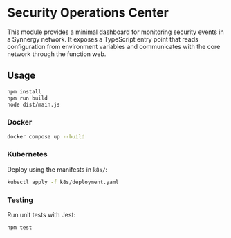 # Security Operations Center

This module provides a minimal dashboard for monitoring security events in a Synnergy network.  It exposes a TypeScript entry point that reads configuration from environment variables and communicates with the core network through the function web.

## Usage

```bash
npm install
npm run build
node dist/main.js
```

### Docker

```bash
docker compose up --build
```

### Kubernetes

Deploy using the manifests in `k8s/`:

```bash
kubectl apply -f k8s/deployment.yaml
```

### Testing

Run unit tests with Jest:

```bash
npm test
```
